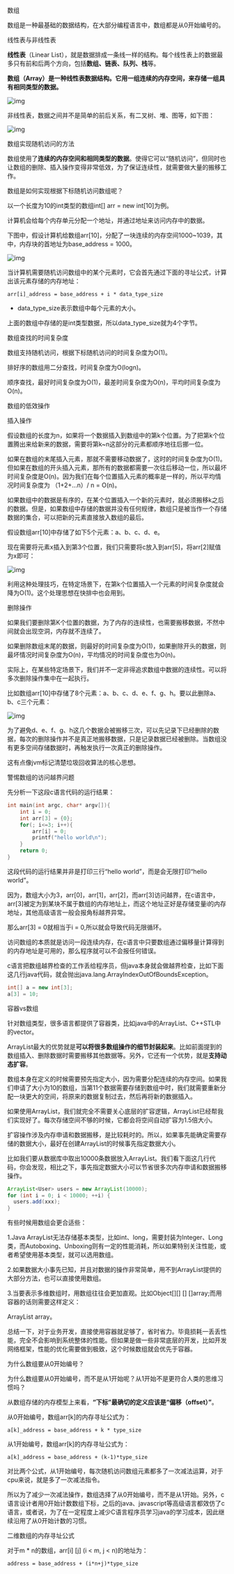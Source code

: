 数组

数组是一种最基础的数据结构，在大部分编程语言中，数组都是从0开始编号的。

线性表与非线性表

**线性表**（Linear List），就是数据排成一条线一样的结构。每个线性表上的数据最多只有前和后两个方向，包括**数组、链表、队列、栈**等。

**数组（Array）是一种线性表数据结构。它用一组连续的内存空间，来存储一组具有相同类型的数据。**

![img](https://datastructure.xiaoxiaoming.xyz/imgs/4.jpg)

非线性表，数据之间并不是简单的前后关系，有二叉树、堆、图等，如下图：

![img](https://datastructure.xiaoxiaoming.xyz/imgs/5.jpg)

数组实现随机访问的方法

数组使用了**连续的内存空间和相同类型的数据**。使得它可以“随机访问”，但同时也让数组的删除、插入操作变得非常低效，为了保证连续性，就需要做大量的搬移工作。

数组是如何实现根据下标随机访问数组呢？

以一个长度为10的int类型的数组int[] arr = new int[10]为例。

计算机会给每个内存单元分配一个地址，并通过地址来访问内存中的数据。

下图中，假设计算机给数组arr[10]，分配了一块连续的内存空间1000~1039，其中，内存块的首地址为base_address = 1000。

![img](https://datastructure.xiaoxiaoming.xyz/imgs/6.jpg)

当计算机需要随机访问数组中的某个元素时，它会首先通过下面的寻址公式，计算出该元素存储的内存地址：

```
arr[i]_address = base_address + i * data_type_size
```

- data_type_size表示数组中每个元素的大小。

上面的数组中存储的是int类型数据，所以data_type_size就为4个字节。

数组查找的时间复杂度

数组支持随机访问，根据下标随机访问的时间复杂度为O(1)。

排好序的数组用二分查找，时间复杂度为O(logn)。

顺序查找，最好时间复杂度为O(1)，最差时间复杂度为O(n)，平均时间复杂度为O(n)。

数组的低效操作

插入操作

假设数组的长度为n，如果将一个数据插入到数组中的第k个位置。为了把第k个位置腾出来给新来的数据，需要将第k~n这部分的元素都顺序地往后挪一位。

如果在数组的末尾插入元素，那就不需要移动数据了，这时的时间复杂度为O(1)。但如果在数组的开头插入元素，那所有的数据都需要一次往后移动一位，所以最坏时间复杂度是O(n)。因为我们在每个位置插入元素的概率是一样的，所以平均情况时间复杂度为 （1+2+…n）/ n = O(n)。

如果数组中的数据是有序的，在某个位置插入一个新的元素时，就必须搬移k之后的数据。但是，如果数组中存储的数据并没有任何规律，数组只是被当作一个存储数据的集合，可以把新的元素直接放入数组的最后。

假设数组arr[10]中存储了如下5个元素：a、b、c、d、e。

现在需要将元素x插入到第3个位置，我们只需要将c放入到arr[5]，将arr[2]赋值为x即可：

![img](https://datastructure.xiaoxiaoming.xyz/imgs/7.jpg)

利用这种处理技巧，在特定场景下，在第k个位置插入一个元素的时间复杂度就会降为O(1)。这个处理思想在快排中也会用到。

删除操作

如果我们要删除第K个位置的数据，为了内存的连续性，也需要搬移数据，不然中间就会出现空洞，内存就不连续了。

如果删除数组末尾的数据，则最好的时间复杂度为O(1)，如果删除开头的数据，则最坏情况时间复杂度为O(n)，平均情况的时间复杂度也为O(n)。

实际上，在某些特定场景下，我们并不一定非得追求数组中数据的连续性。可以将多次删除操作集中在一起执行。

比如数组arr[10]中存储了8个元素：a、b、c、d、e、f、g、h。要以此删除a、b、c三个元素：

![img](https://datastructure.xiaoxiaoming.xyz/imgs/8.jpg)

为了避免d、e、f、g、h这几个数据会被搬移三次，可以先记录下已经删除的数据，每次的删除操作并不是真正地搬移数据，只是记录数据已经被删除。当数组没有更多空间存储数据时，再触发执行一次真正的删除操作。

这有点像jvm标记清楚垃圾回收算法的核心思想。

警惕数组的访问越界问题

先分析一下这段c语言代码的运行结果：

```c
int main(int argc, char* argv[]){
    int i = 0;
    int arr[3] = {0};
    for(; i<=3; i++){
        arr[i] = 0;
        printf("hello world\n");
    }
    return 0;
}

```

这段代码的运行结果并非是打印三行“hello world”，而是会无限打印“hello world”。

因为，数组大小为3，arr[0]，arr[1]，arr[2]，而arr[3]访问越界，在c语言中，arr[3]被定为到某块不属于数组的内存地址上，而这个地址正好是存储变量i的内存地址，其他高级语言一般会报角标越界异常。

那么arr[3] = 0就相当于i = 0,所以就会导致代码无限循环。

访问数组的本质就是访问一段连续内存，在c语言中只要数组通过偏移量计算得到的内存地址是可用的，那么程序就可以不会报任何错误。

c语言把数组越界检查的工作丢给程序员，但java本身就会做越界检查，比如下面这几行java代码，就会抛出java.lang.ArrayIndexOutOfBoundsException。

```java
int[] a = new int[3];
a[3] = 10;
```

容器vs数组

针对数组类型，很多语言都提供了容器类，比如java中的ArrayList、C++STL中的vector。

ArrayList最大的优势就是**可以将很多数组操作的细节封装起来**。比如前面提到的数组插入、删除数据时需要搬移其他数据等。另外，它还有一个优势，就是**支持动态扩容**。

数组本身在定义的时候需要预先指定大小，因为需要分配连续的内存空间。如果我们申请了大小为10的数组，当第11个数据需要存储到数组中时，我们就需要重新分配一块更大的空间，将原来的数据复制过去，然后再将新的数据插入。

如果使用ArrayList，我们就完全不需要关心底层的扩容逻辑，ArrayList已经帮我们实现好了。每次存储空间不够的时候，它都会将空间自动扩容为1.5倍大小。

扩容操作涉及内存申请和数据搬移，是比较耗时的。所以，如果事先能确定需要存储的数据大小，最好在创建ArrayList的时候事先指定数据大小。

比如我们要从数据库中取出10000条数据放入ArrayList。我们看下面这几行代码，你会发现，相比之下，事先指定数据大小可以节省很多次内存申请和数据搬移操作。

```java
ArrayList<User> users = new ArrayList(10000);
for (int i = 0; i < 10000; ++i) {
  users.add(xxx);
}
```

有些时候用数组会更合适些：

1.Java ArrayList无法存储基本类型，比如int、long，需要封装为Integer、Long类，而Autoboxing、Unboxing则有一定的性能消耗，所以如果特别关注性能，或者希望使用基本类型，就可以选用数组。

2.如果数据大小事先已知，并且对数据的操作非常简单，用不到ArrayList提供的大部分方法，也可以直接使用数组。

3.当要表示多维数组时，用数组往往会更加直观。比如Object[][] [] []array;而用容器的话则需要这样定义：

ArrayList<ArrayList> array。

总结一下，对于业务开发，直接使用容器就足够了，省时省力。毕竟损耗一丢丢性能，完全不会影响到系统整体的性能。但如果是做一些非常底层的开发，比如开发网络框架，性能的优化需要做到极致，这个时候数组就会优先于容器。

为什么数组要从0开始编号？

为什么数组要从0开始编号，而不是从1开始呢？从1开始不是更符合人类的思维习惯吗？

从数组存储的内存模型上来看，**“下标”最确切的定义应该是“偏移（offset）”**。

从0开始编号，数组arr[k]的内存寻址公式为：

```
a[k]_address = base_address + k * type_size
```

从1开始编号，数组arr[k]的内存寻址公式为：

```
a[k]_address = base_address + (k-1)*type_size
```

对比两个公式，从1开始编号，每次随机访问数组元素都多了一次减法运算，对于cpu来说，就是多了一次减法指令。

所以为了减少一次减法操作，数组选择了从0开始编号，而不是从1开始。另外，c语言设计者用0开始计数数组下标，之后的java、javascript等高级语言都效仿了c语言，或者说，为了在一定程度上减少C语言程序员学习java的学习成本，因此继续沿用了从0开始计数的习惯。

二维数组的内存寻址公式

对于m * n的数组，arr[i] [j] (i < m, j < n)的地址为：

```
address = base_address + (i*n+j)*type_size
```

